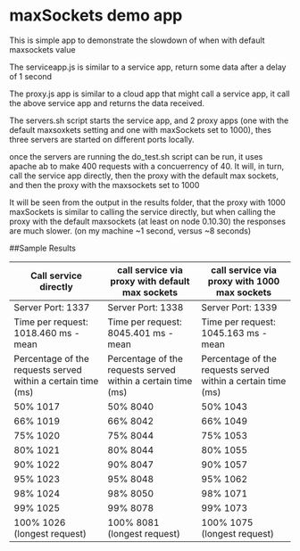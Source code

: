 # maxSockets demo app

This is simple app to demonstrate the slowdown of when with default maxsockets value

The serviceapp.js is similar to a service app, return some data after a delay of 1 second

The proxy.js app is similar to a cloud app that might call a service app, it call the above service app and returns the data received.

The servers.sh script starts the service app, and 2 proxy apps (one with the default maxsoxkets setting and one with maxSockets set to 1000), thes three servers are started on different ports locally.

once the servers are running the do_test.sh script can be run, it uses apache ab to make 400 requests with a concuerrency of 40.
It will, in turn, call the service app directly, then the proxy with the default max sockets, and then the proxy with the maxsockets set to 1000

It will be seen from the output in the results folder, that the proxy with 1000 maxSockets is similar to calling the service directly, but when calling the proxy with the default maxsockets (at least on node 0.10.30) the responses are much slower. (on my machine ~1 second, versus ~8 seconds)

##Sample Results

Call service directly|call service via proxy with default max sockets|call service via proxy with 1000 max sockets
---------------------| ---------------------| ---------------------
Server Port:            1337|Server Port:            1338|Server Port:            1339
Time per request:       1018.460 ms - mean|Time per request:       8045.401 ms - mean|Time per request:       1045.163 ms - mean
Percentage of the requests served within a certain time (ms)|Percentage of the requests served within a certain time (ms)|Percentage of the requests served within a certain time (ms)
  50%   1017|  50%   8040|  50%   1043
  66%   1019|  66%   8042|  66%   1049
  75%   1020|  75%   8044|  75%   1053
  80%   1021|  80%   8044|  80%   1055
  90%   1022|  90%   8047|  90%   1057
  95%   1023|  95%   8048|  95%   1062
  98%   1024|  98%   8050|  98%   1071
  99%   1025|  99%   8078|  99%   1073
 100%   1026 (longest request)| 100%   8081 (longest request)| 100%   1075 (longest request)
